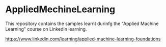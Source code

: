 # AppliedMechineLearning

This repository contains the samples learnt durinfg the "Applied Machine Learning" course on LinkedIn learning.

https://www.linkedin.com/learning/applied-machine-learning-foundations
